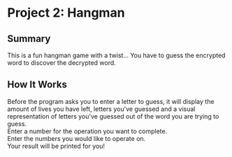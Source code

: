 # Project 2: Hangman 

## Summary
This is a fun hangman game with a twist... You have to guess the encrypted word to discover the decrypted word.

## How It Works 
Before the program asks you to enter a letter to guess, it will display the amount of lives you have left, letters you've guessed and a visual representation of letters you've guessed out of the word you are trying to guess.<br/> 
Enter a number for the operation you want to complete.<br/> 
Enter the numbers you would like to operate on.<br/>
Your result will be printed for you!<br/>
